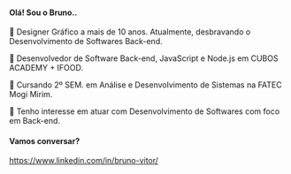 #### Olá! Sou o Bruno.. 


🔭 Designer Gráfico a mais de 10 anos. Atualmente, desbravando o Desenvolvimento de Softwares Back-end.

🌱 Desenvolvedor de Software Back-end, JavaScript e Node.js em CUBOS ACADEMY + IFOOD. 

🌱 Cursando 2º SEM. em Análise e Desenvolvimento de Sistemas na FATEC Mogi Mirim.

💬 Tenho interesse em atuar com Desenvolvimento de Softwares com foco em Back-end. 

#### Vamos conversar?
https://www.linkedin.com/in/bruno-vitor/

